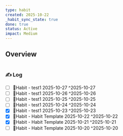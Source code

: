 ```yaml
---
type: habit
created: 2025-10-22
_habit_sync_state: true
done: true
status: Active
impact: Medium
---
```


## Overview
```wishmap-habit-monthly
```

### ✍️ Log

- [ ] 🔄Habit - test1 2025-10-27 ^2025-10-27
- [ ] 🔄Habit - test1 2025-10-26 ^2025-10-26
- [ ] 🔄Habit - test1 2025-10-25 ^2025-10-25
- [ ] 🔄Habit - test1 2025-10-24 ^2025-10-24
- [x] 🔄Habit - test1 2025-10-23 ^2025-10-23
- [x] 🔄Habit - Habit Template 2025-10-22 ^2025-10-22
- [x] 🔄Habit - Habit Template 2025-10-21 ^2025-10-21
- [ ] 🔄Habit - Habit Template 2025-10-20 ^2025-10-20
